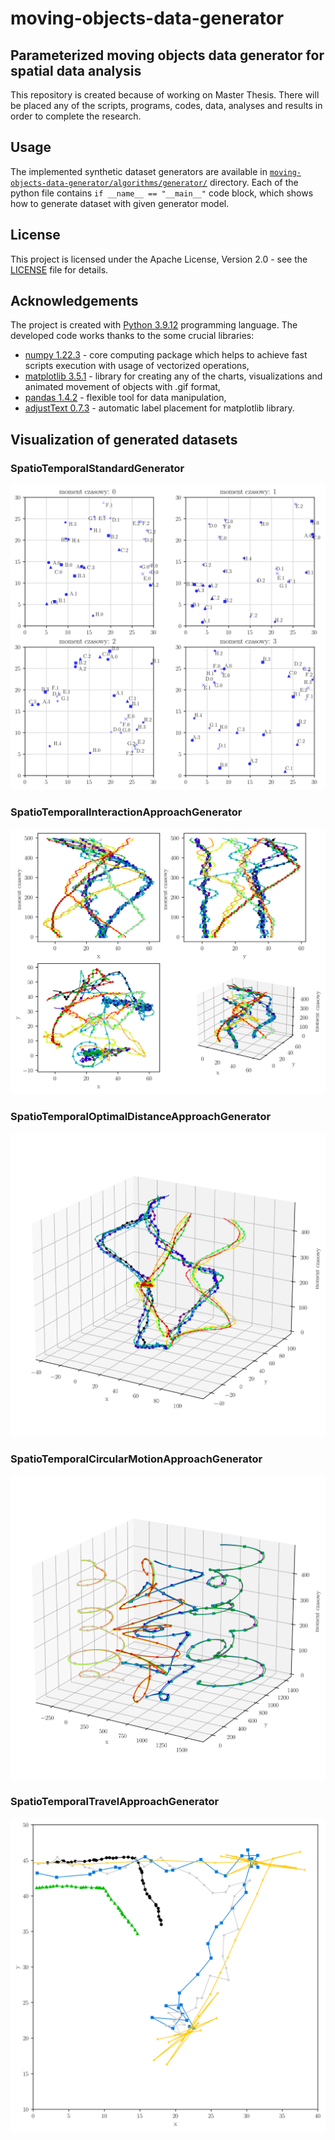 # moving-objects-data-generator

## Parameterized moving objects data generator for spatial data analysis
This repository is created because of working on Master Thesis. There will be placed any of the scripts, programs, codes, data, analyses and results in order to complete the research.

## Usage
The implemented synthetic dataset generators are available in [`moving-objects-data-generator/algorithms/generator/`](https://github.com/tomdziwood/moving-objects-data-generator/tree/master/moving-objects-data-generator/algorithms/generator) directory. Each of the python file contains `if __name__ == "__main__"` code block, which shows how to generate dataset with given generator model.

## License
This project is licensed under the Apache License, Version 2.0 - 
see the [LICENSE](https://github.com/tomdziwood/moving-objects-data-generator/blob/master/LICENSE) file for details.

## Acknowledgements
The project is created with [Python 3.9.12](https://www.python.org/) programming language. The developed code works thanks to the some crucial libraries:
- [numpy 1.22.3](https://numpy.org/) - core computing package which helps to achieve fast scripts execution with usage of vectorized operations,
- [matplotlib 3.5.1](https://matplotlib.org/) - library for creating any of the charts, visualizations and animated movement of objects with .gif format,
- [pandas 1.4.2](https://pandas.pydata.org/) - flexible tool for data manipulation,
- [adjustText 0.7.3](https://github.com/Phlya/adjustText) - automatic label placement for matplotlib library.

## Visualization of generated datasets
### SpatioTemporalStandardGenerator
![image info](./moving-objects-data-generator/visualization/report/output/SpatioTemporalStandardGenerator_output_file_demo_1.svg)
### SpatioTemporalInteractionApproachGenerator
![image info](./moving-objects-data-generator/visualization/report/output/SpatioTemporalInteractionApproachGenerator_output_file_demo_4.svg)
### SpatioTemporalOptimalDistanceApproachGenerator
![image info](./moving-objects-data-generator/visualization/report/output/SpatioTemporalOptimalDistanceApproachGenerator_output_file_demo_2.svg)
### SpatioTemporalCircularMotionApproachGenerator
![image info](./moving-objects-data-generator/visualization/report/output/SpatioTemporalCircularMotionApproachGenerator_output_file_demo_2.svg)
### SpatioTemporalTravelApproachGenerator
![image info](./moving-objects-data-generator/visualization/report/output/SpatioTemporalTravelApproachGenerator_output_file_demo_2.svg)
